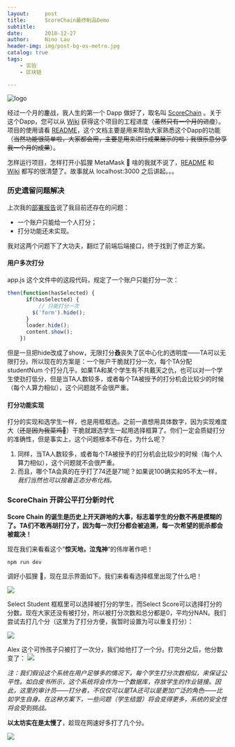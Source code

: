 ```yaml
---
layout:     post
title:      ScoreChain最终制品Demo
subtitle:   
date:       2018-12-27
author:     Nino Lau
header-img: img/post-bg-os-metro.jpg
catalog: true
tags:
    - 实验
    - 区块链

---
```




![logo](https://ws3.sinaimg.cn/large/006tNc79gy1fz3ucue48hj317q09wq3o.jpg)

经过一个月的鏖战，我人生的第一个 Dapp 做好了，取名叫 [ScoreChain](https://github.com/LovelyBuggies/Solidity_ScoreChain_Dapp) 。关于这个Dapp，您可以从 [Wiki](https://github.com/LovelyBuggies/Solidity_ScoreChain_Dapp/wiki) 获得这个项目的工程进度（~~虽然只有一个月的进度~~）。项目的使用请看 [README](https://github.com/LovelyBuggies/Solidity_ScoreChain_Dapp/blob/master/README.md)，这个文档主要是用来帮助大家熟悉这个Dapp的功能（~~当然功能很简单啦，大家都会用，主要是用来进行成果展示的啦；我很乐意分享我一个月的成果~~）。

怎样运行项目，怎样打开小狐狸 MetaMask 🦊 啥的我就不说了，[README](https://github.com/LovelyBuggies/Solidity_ScoreChain_Dapp/blob/master/README.md) 和 [Wiki](https://github.com/LovelyBuggies/Solidity_ScoreChain_Dapp/wiki) 都写的很清楚了。故事就从 localhost:3000 之后讲起。。。



### 历史遗留问题解决

上次我的[部署报告](https://github.com/LovelyBuggies/Solidity_ScoreChain_Dapp/wiki/%E9%83%A8%E7%BD%B2%E6%8A%A5%E5%91%8A)说了我目前还存在的问题：

- 一个账户只能给一个人打分；
- 打分功能还未实现。

我对这两个问题下了大功夫，翻烂了前端后端接口，终于找到了修正方案。

#### 用户多次打分

app.js 这个文件中的这段代码，规定了一个账户只能打分一次：

```js
then(function(hasSelected) {
      if(hasSelected) {
          // 只能打分一次
        $('form').hide();
      }
      loader.hide();
      content.show();
    })
```

但是一旦把hide改成了show，无限打分**叒**丧失了区中心化的透明度——TA可以无限打分。所以现在的方案是：一个账户干脆就打分一次，每个TA分配 studentNum 个打分几乎。如果TA和某个学生有不共戴天之仇，也可以对一个学生使劲打低分，但是当TA人数较多，或者每个TA被授予的打分机会比较少的时候（每个人算力相似），这个问题就不会很严重。

#### 打分功能实现

打分的实现和选学生一样，也是用框框选。之前一直想用具体数字，因为实现难度大（~~还是因为我菜鸡🐔~~）干脆就跟选学生一起用选择框算了。你们一定会质疑打分的准确性，但是事实上，这个问题根本不存在，为什么呢？

1. 同样，当TA人数较多，或者每个TA被授予的打分机会比较少的时候（每个人算力相似），这个问题就不会很严重。
2. 而且，哪个TA会真的在乎打了74还是71呢？如果说100确实和95不太一样， *我们当然也可以按着正态分布化档。*



### ScoreChain 开辟公平打分新时代

**Score Chain 的诞生是历史上开天辟地的大事，标志着学生的分数不再是模糊的了。TA们不敢再胡打分了，因为每一次打分都会被追溯，每一次希望的扼杀都会被裁决！**

现在我们来看看这个”**惊天地，泣鬼神**“的伟岸著作吧！

```shell 
npm run dev
```

调好小狐狸 🦊，现在显示界面如下。我们来看看选择框里出现了什么吧！

![](https://ws3.sinaimg.cn/large/006tNbRwly1fyic8iuuqpg30ik0nmtyk.gif)

Select Student 框框里可以选择被打分的学生，而Select Score可以选择打分的分数。现在大家还没有被打分，所以被打分次数和总分都是0，平均分NAN。我们尝试去打几个分（这里为了打分方便，我暂时设置为可以重复打分）：

![](https://ws2.sinaimg.cn/large/006tNbRwly1fyickrjm1xg30ik0nke4m.gif)

Alex 这个可怜孩子只被打了一次分，我们给他打了一个分。打完分之后，他分数变了：
![](https://ws4.sinaimg.cn/large/006tNbRwly1fyicny3g17j31d90u0aeh.jpg)

*注：我们假设这个系统在用户足够多的情况下，每个学生打分次数相似，来保证公平性。如白皮书所示，这个系统将会作为一个数据库，存放学生的作业链接。因此，这里的审计员——打分者，不仅仅可以是TA还可以是更加广泛的角色——比如学生自身。在这种方案下，一些问题（学生结盟）将会变得更多，系统的安全性将会受到挑战。*

**以太坊实在是太慢了**，趁现在网速好多打了几个分。

![](https://ws4.sinaimg.cn/large/006tNbRwly1fyicz0ddzoj319n0u0td2.jpg)

